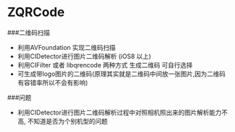 # ZQRCode
###二维码扫描
- 利用AVFoundation 实现二维码扫描
- 利用CIDetector进行图片二维码解析 (iOS8 以上)
- 利用CIFilter 或者 libqrencode 两种方式 生成二维码 可自行选择
- 可生成带logo图片的二维码(原理其实就是二维码中间放一张图片,因为二维码有容错率所以不会有影响)

###问题
- 利用CIDetector进行图片二维码解析过程中对照相机照出来的图片解析能力不高, 不知道是否为个别机型的问题
